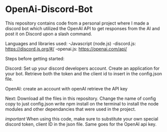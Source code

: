 # OpenAi-Discord-Bot
This repository contains code from a personal project where I made a discord bot which utilized the OpenAI API to get responses from the AI and post it on Discord upon a slash command.

Languages and libraries used:
-Javascript (node.js)
-discord.js: https://discord.js.org/#/
-openai.js: https://openai.com/api/

Steps before getting started:

Discord:
Set up your discord developers account.
Create an application for your bot.
Retrieve both the token and the client id to insert in the config.json file.

OpenAI:
create an account with openAI
retrieve the API key

Next:
Download all the files in this repository.
Change the name of config copy to just config.json
write npm install on the terminal to install the node modules and other dependancies that were used in the project.



*important* 
When using this code, make sure to substitute your own special discord token, client ID in the json file. Same goes for the OpenAI api key.

